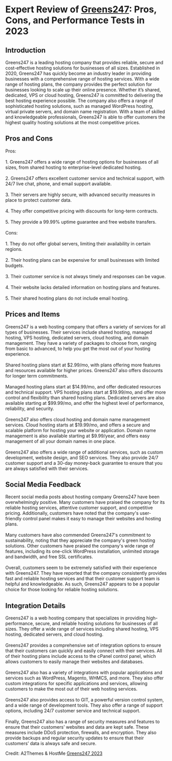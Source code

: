 <h1>Expert Review of <a href="https://a2themes.com/greens247-reviews">Greens247</a>: Pros, Cons, and Performance Tests in 2023</h1>
<h2>Introduction</h2>
Greens247 is a leading hosting company that provides reliable, secure and cost-effective hosting solutions for businesses of all sizes. Established in 2020, Greens247 has quickly become an industry leader in providing businesses with a comprehensive range of hosting services. With a wide range of hosting plans, the company provides the perfect solution for businesses looking to scale up their online presence. Whether it’s shared, dedicated, VPS or cloud hosting, Greens247 is committed to delivering the best hosting experience possible. The company also offers a range of sophisticated hosting solutions, such as managed WordPress hosting, virtual private servers, and domain name registration. With a team of skilled and knowledgeable professionals, Greens247 is able to offer customers the highest quality hosting solutions at the most competitive prices.
<h2>Pros and Cons</h2>
Pros:<br><br>1. Greens247 offers a wide range of hosting options for businesses of all sizes, from shared hosting to enterprise-level dedicated hosting.<br><br>2. Greens247 offers excellent customer service and technical support, with 24/7 live chat, phone, and email support available.<br><br>3. Their servers are highly secure, with advanced security measures in place to protect customer data.<br><br>4. They offer competitive pricing with discounts for long-term contracts.<br><br>5. They provide a 99.99% uptime guarantee and free website transfers.<br><br>Cons:<br><br>1. They do not offer global servers, limiting their availability in certain regions.<br><br>2. Their hosting plans can be expensive for small businesses with limited budgets.<br><br>3. Their customer service is not always timely and responses can be vague.<br><br>4. Their website lacks detailed information on hosting plans and features.<br><br>5. Their shared hosting plans do not include email hosting.
<h2>Prices and Items</h2>
Greens247 is a web hosting company that offers a variety of services for all types of businesses. Their services include shared hosting, managed hosting, VPS hosting, dedicated servers, cloud hosting, and domain management. They have a variety of packages to choose from, ranging from basic to advanced, to help you get the most out of your hosting experience.<br><br>Shared hosting plans start at $2.99/mo, with plans offering more features and resources available for higher prices. Greens247 also offers discounts for longer term commitments.<br><br>Managed hosting plans start at $14.99/mo, and offer dedicated resources and technical support. VPS hosting plans start at $19.99/mo, and offer more control and flexibility than shared hosting plans. Dedicated servers are also available starting at $99.99/mo, and offer the highest level of performance, reliability, and security.<br><br>Greens247 also offers cloud hosting and domain name management services. Cloud hosting starts at $19.99/mo, and offers a secure and scalable platform for hosting your website or application. Domain name management is also available starting at $9.99/year, and offers easy management of all your domain names in one place.<br><br>Greens247 also offers a wide range of additional services, such as custom development, website design, and SEO services. They also provide 24/7 customer support and a 30-day money-back guarantee to ensure that you are always satisfied with their services.
<h2>Social Media Feedback</h2>
Recent social media posts about hosting company Greens247 have been overwhelmingly positive. Many customers have praised the company for its reliable hosting services, attentive customer support, and competitive pricing. Additionally, customers have noted that the company's user-friendly control panel makes it easy to manage their websites and hosting plans.<br><br>Many customers have also commended Greens247's commitment to sustainability, noting that they appreciate the company's green hosting solutions. Other customers have praised the company's wide range of features, including its one-click WordPress installation, unlimited storage and bandwidth, and free SSL certificates.<br><br>Overall, customers seem to be extremely satisfied with their experience with Greens247. They have reported that the company consistently provides fast and reliable hosting services and that their customer support team is helpful and knowledgeable. As such, Greens247 appears to be a popular choice for those looking for reliable hosting solutions.
<h2>Integration Details</h2>
Greens247 is a web hosting company that specializes in providing high-performance, secure, and reliable hosting solutions for businesses of all sizes. They offer a wide range of services including shared hosting, VPS hosting, dedicated servers, and cloud hosting.<br><br>Greens247 provides a comprehensive set of integration options to ensure that their customers can quickly and easily connect with their services. All of their hosting plans include access to the cPanel control panel, which allows customers to easily manage their websites and databases.<br><br>Greens247 also has a variety of integrations with popular applications and services such as WordPress, Magento, WHMCS, and more. They also offer custom integrations for specific applications and services, allowing customers to make the most out of their web hosting services.<br><br>Greens247 also provides access to GIT, a powerful version control system, and a wide range of development tools. They also offer a range of support options, including 24/7 customer service and technical support.<br><br>Finally, Greens247 also has a range of security measures and features to ensure that their customers’ websites and data are kept safe. These measures include DDoS protection, firewalls, and encryption. They also provide backups and regular security updates to ensure that their customers’ data is always safe and secure.
<p>Credit: A2Themes & HostMe <a href="https://a2themes.com/greens247-reviews">Greens247 2023</a></p>